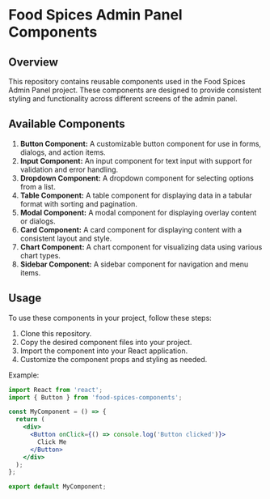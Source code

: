 # Food Spices Admin Panel Components

## Overview
This repository contains reusable components used in the Food Spices Admin Panel project. These components are designed to provide consistent styling and functionality across different screens of the admin panel.

## Available Components

1. **Button Component:** A customizable button component for use in forms, dialogs, and action items.
2. **Input Component:** An input component for text input with support for validation and error handling.
3. **Dropdown Component:** A dropdown component for selecting options from a list.
4. **Table Component:** A table component for displaying data in a tabular format with sorting and pagination.
5. **Modal Component:** A modal component for displaying overlay content or dialogs.
6. **Card Component:** A card component for displaying content with a consistent layout and style.
7. **Chart Component:** A chart component for visualizing data using various chart types.
8. **Sidebar Component:** A sidebar component for navigation and menu items.

## Usage

To use these components in your project, follow these steps:

1. Clone this repository.
2. Copy the desired component files into your project.
3. Import the component into your React application.
4. Customize the component props and styling as needed.

Example:

```jsx
import React from 'react';
import { Button } from 'food-spices-components';

const MyComponent = () => {
  return (
    <div>
      <Button onClick={() => console.log('Button clicked')}>
        Click Me
      </Button>
    </div>
  );
};

export default MyComponent;
